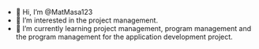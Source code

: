 - 👋 Hi, I’m @MatMasa123
- 👀 I’m interested in the project management.
- 🌱 I’m currently learning project management, program management and the program management for the application development project.

<!---
MatMasa123/MatMasa123 is a ✨ special ✨ repository because its `README.md` (this file) appears on your GitHub profile.
You can click the Preview link to take a look at your changes.
--->
